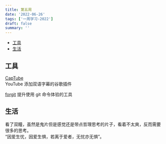 ```yaml
---
title: 第五周
date: '2022-06-26'
tags: ['一周学习-2022']
draft: false
summary: ''
---
```


- [工具](#工具)
- [生活](#生活)

## 工具

[CapTube](https://github.com/dannvix/CapTube)  
YouTube 添加双语字幕的谷歌插件

[forgit](https://github.com/wfxr/forgit)
提升使用 git 命令体验的工具

## 生活

看了双瞳，虽然是鬼片但是感觉还是带点哲理思考的片子，看着不太爽，反而需要很多的思考。  
“因爱生忧，因爱生惧，若离于爱者，无忧亦无惧”。
